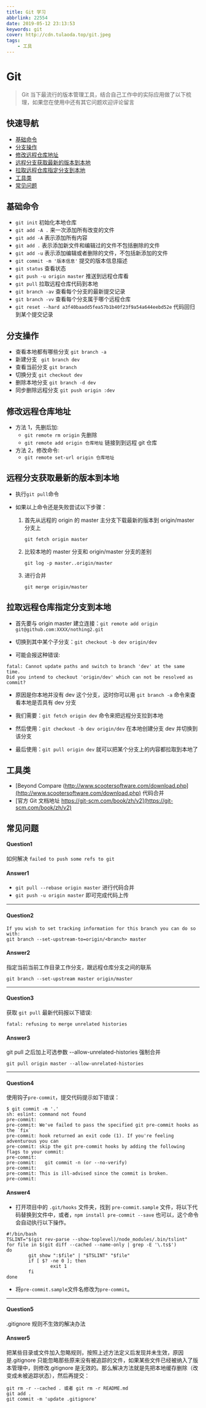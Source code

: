 ```yaml
---
title: Git 学习
abbrlink: 22554
date: 2019-05-12 23:13:53
keywords: git
cover: http://cdn.tulaoda.top/git.jpeg
tags:
    - 工具
---
```


# Git

> Git 当下最流行的版本管理工具，结合自己工作中的实际应用做了以下梳理，如果您在使用中还有其它问题欢迎评论留言

## 快速导航

-   [基础命令](#基础命令)
-   [分支操作](#分支操作)
-   [修改远程仓库地址](#修改远程仓库地址)
-   [远程分支获取最新的版本到本地](#远程分支获取最新的版本到本地)
-   [拉取远程仓库指定分支到本地](#拉取远程仓库指定分支到本地)
-   [工具类](#工具类)
-   [常见问题](#常见问题)

## 基础命令

-   `git init` 初始化本地仓库
-   `git add -A .` 来一次添加所有改变的文件
-   `git add -A` 表示添加所有内容
-   `git add .` 表示添加新文件和编辑过的文件不包括删除的文件
-   `git add -u` 表示添加编辑或者删除的文件，不包括新添加的文件
-   `git commit -m '版本信息'` 提交的版本信息描述
-   `git status` 查看状态
-   `git push -u origin master` 推送到远程仓库看
-   `git pull` 拉取远程仓库代码到本地
-   `git branch -av` 查看每个分支的最新提交记录
-   `git branch -vv` 查看每个分支属于哪个远程仓库
-   `git reset --hard a3f40baadd5fea57b1b40f23f9a54a644eebd52e` 代码回归到某个提交记录

## 分支操作

-   查看本地都有哪些分支 `git branch -a`
-   新建分支 ` git branch dev`
-   查看当前分支 `git branch`
-   切换分支 `git checkout dev`
-   删除本地分支 `git branch -d dev`
-   同步删除远程分支 `git push origin :dev`

## 修改远程仓库地址

-   方法 1，先删后加:
    -   `git remote rm origin` 先删除
    -   `git remote add origin 仓库地址` 链接到到远程 git 仓库
-   方法 2，修改命令:
    -   `git remote set-url origin 仓库地址`

## 远程分支获取最新的版本到本地

-   执行`git pull`命令
-   如果以上命令还是失败尝试以下步骤：

    1.  首先从远程的 origin 的 master 主分支下载最新的版本到 origin/master 分支上

        `git fetch origin master`

    2.  比较本地的 master 分支和 origin/master 分支的差别

        `git log -p master..origin/master`

    3.  进行合并

        `git merge origin/master`

## 拉取远程仓库指定分支到本地

-   首先要与 origin master 建立连接：`git remote add origin git@github.com:XXXX/nothing2.git`

-   切换到其中某个子分支：`git checkout -b dev origin/dev`

-   可能会报这种错误:

```
fatal: Cannot update paths and switch to branch 'dev' at the same time.
Did you intend to checkout 'origin/dev' which can not be resolved as commit?
```

-   原因是你本地并没有 dev 这个分支，这时你可以用 `git branch -a` 命令来查看本地是否具有 dev 分支

-   我们需要：`git fetch origin dev` 命令来把远程分支拉到本地

-   然后使用：`git checkout -b dev origin/dev` 在本地创建分支 dev 并切换到该分支

-   最后使用：`git pull origin dev` 就可以把某个分支上的内容都拉取到本地了

## 工具类

-   [Beyond Compare (http://www.scootersoftware.com/download.php](http://www.scootersoftware.com/download.php) 代码合并
-   [官方 Git 文档地址 https://git-scm.com/book/zh/v2](https://git-scm.com/book/zh/v2)

## 常见问题

#### Question1

如何解决 `failed to push some refs to git`

#### Answer1

-   `git pull --rebase origin master` 进行代码合并
-   `git push -u origin master` 即可完成代码上传

<hr>

#### Question2

```
If you wish to set tracking information for this branch you can do so with:
git branch --set-upstream-to=origin/<branch> master
```

#### Answer2

指定当前当前工作目录工作分支，跟远程仓库分支之间的联系

```
git branch --set-upstream master origin/master
```

<hr>

#### Question3

获取 `git pull` 最新代码报以下错误:

```
fatal: refusing to merge unrelated histories
```

#### Answer3

git pull 之后加上可选参数 --allow-unrelated-histories 强制合并

```
git pull origin master --allow-unrelated-histories
```

<hr>

#### Question4

使用钩子`pre-commit`，提交代码提示如下错误：

```shell
$ git commit -m '.'
sh: eslint: command not found
pre-commit:
pre-commit: We've failed to pass the specified git pre-commit hooks as the `fix`
pre-commit: hook returned an exit code (1). If you're feeling adventurous you can
pre-commit: skip the git pre-commit hooks by adding the following flags to your commit:
pre-commit:
pre-commit:   git commit -n (or --no-verify)
pre-commit:
pre-commit: This is ill-advised since the commit is broken.
pre-commit:
```

#### Answer4

-   打开项目中的 `.git/hooks` 文件夹，找到 `pre-commit.sample` 文件，将以下代码替换到文件中，或者，`npm install pre-commit --save` 也可以，这个命令会自动执行以下操作。

```shell
#!/bin/bash
TSLINT="$(git rev-parse --show-toplevel)/node_modules/.bin/tslint"
for file in $(git diff --cached --name-only | grep -E '\.ts$')
do
        git show ":$file" | "$TSLINT" "$file"
        if [ $? -ne 0 ]; then
                exit 1
        fi
done
```

-   将`pre-commit.sample`文件名修改为`pre-commit`。

<hr>

#### Question5

.gitignore 规则不生效的解决办法

#### Answer5

把某些目录或文件加入忽略规则，按照上述方法定义后发现并未生效，原因是.gitignore 只能忽略那些原来没有被追踪的文件，如果某些文件已经被纳入了版本管理中，则修改.gitignore 是无效的。那么解决方法就是先把本地缓存删除（改变成未被追踪状态），然后再提交：

```
git rm -r --cached . 或者 git rm -r README.md
git add .
git commit -m 'update .gitignore'
```
